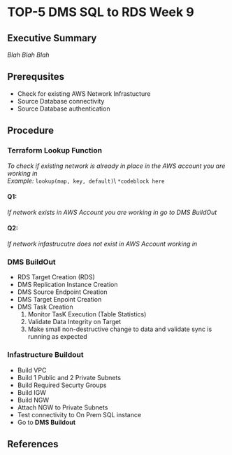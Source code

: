 # TOP-5 DMS SQL to RDS Week 9

## Executive Summary
*Blah Blah Blah*

## Prerequsites
- Check for existing AWS Network Infrastucture
- Source Database connectivity
- Source Database authentication

## Procedure

### Terraform Lookup Function 
*To check if existing network is already in place in the AWS account you are working in*  
*Example:* `lookup(map, key, default)`\ 
`
*codeblock here
`

 #### Q1:  
 *If network exists in AWS Account you are working in go to DMS BuildOut*
 #### Q2:  
 *If network infastrucutre does not exist in AWS Account working in*
 
### DMS BuildOut
- RDS Target Creation (RDS)
- DMS Replication Instance Creation
- DMS Source Endpoint Creation
- DMS Target Enpoint Creation
- DMS Task Creation
  1.   Monitor TasK Execution (Table Statistics)
  2.   Validate Data Integrity on Target
  3.   Make small non-destructive change to data and validate sync is running as expected


### Infastructure Buildout
- Build VPC
- Build 1 Public and 2 Private Subnets
- Build Required Securty Groups
- Build IGW
- Build NGW
- Attach NGW to Private Subnets
- Test connectivity to On Prem SQL instance
- Go to **DMS Buildout**

## References 
